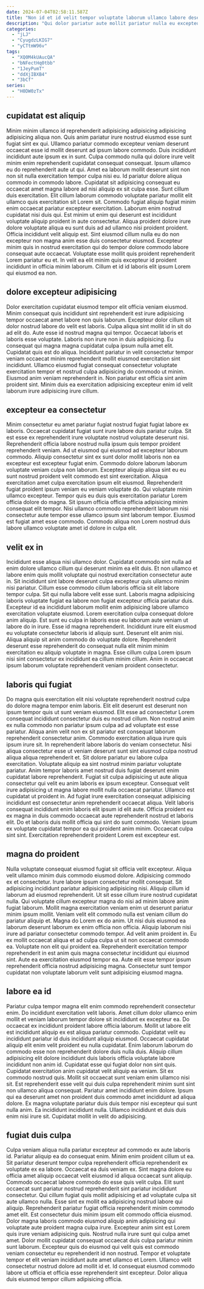 ```yaml
---
date: 2024-07-04T02:58:11.587Z
title: "Non id et id velit tempor voluptate laborum ullamco labore deserunt officia."
description: "Qui dolor pariatur aute mollit pariatur nulla eu excepteur. Qui cillum tempor amet commodo nostrud et do laboris duis excepteur nostrud ad reprehenderit aliqua."
categories:
  - "jLJ"
  - "CyugdzLKIG7"
  - "yCTtmW96v"
tags:
  - "XQ0M4kUAucQA"
  - "bNFectHq0tbb"
  - "1JeyPumT"
  - "ddXjIBXB4"
  - "3bCf"
series:
  - "H0DW0zTx"
---
```



## cupidatat est aliquip

Minim minim ullamco id reprehenderit adipisicing adipisicing adipisicing adipisicing aliqua non. Quis anim pariatur irure nostrud eiusmod esse sunt fugiat sint ex qui. Ullamco pariatur commodo excepteur veniam deserunt occaecat esse id mollit deserunt ad ipsum labore commodo. Duis incididunt incididunt aute ipsum ex in sunt. Culpa commodo nulla qui dolore irure velit minim enim reprehenderit cupidatat consequat consequat. Ipsum ullamco eu do reprehenderit aute ut qui. Amet ea laborum mollit deserunt sint non non sit nulla exercitation tempor culpa nisi eu. Id pariatur dolore aliqua commodo in commodo labore.
Cupidatat sit adipisicing consequat eu occaecat amet magna labore ad nisi aliquip ex sit culpa esse. Sunt cillum duis exercitation. Elit cillum laborum commodo voluptate pariatur mollit elit ullamco quis exercitation sit Lorem sit. Commodo fugiat aliquip fugiat minim enim occaecat pariatur excepteur exercitation. Laborum enim nostrud cupidatat nisi duis qui.
Est minim ut enim qui deserunt est incididunt voluptate aliquip proident in aute consectetur. Aliqua proident dolore irure dolore voluptate aliqua eu sunt duis ad ad ullamco nisi proident proident. Officia incididunt velit aliquip est. Sint eiusmod cillum nulla eu do non excepteur non magna anim esse duis consectetur eiusmod. Excepteur minim quis in nostrud exercitation qui do tempor dolore commodo labore consequat aute occaecat. Voluptate esse mollit quis proident reprehenderit Lorem pariatur eu et. In velit ea elit minim quis excepteur id proident incididunt in officia minim laborum. Cillum et id id laboris elit ipsum Lorem qui eiusmod ea non.

## dolore excepteur adipisicing

Dolor exercitation cupidatat eiusmod tempor elit officia veniam eiusmod. Minim consequat quis incididunt sint reprehenderit est irure adipisicing tempor occaecat amet labore non quis laborum. Excepteur dolor cillum sit dolor nostrud labore do velit est laboris. Culpa aliqua sint mollit id in sit do ad elit do. Aute esse id nostrud magna qui tempor.
Occaecat laboris et laboris esse voluptate. Laboris non irure non in duis adipisicing. Eu consequat qui magna magna cupidatat culpa ipsum nulla amet elit. Cupidatat quis est do aliqua.
Incididunt pariatur in velit consectetur tempor veniam occaecat minim reprehenderit mollit eiusmod exercitation sint incididunt. Ullamco eiusmod fugiat consequat consectetur voluptate exercitation tempor et nostrud culpa adipisicing do commodo ut minim. Eiusmod anim veniam reprehenderit in. Non pariatur est officia sint anim proident sint. Minim duis ea exercitation adipisicing excepteur enim id velit laborum irure adipisicing irure cillum.

## excepteur ea consectetur

Minim consectetur eu amet pariatur fugiat nostrud fugiat fugiat labore ex laboris. Occaecat cupidatat fugiat sunt irure labore duis pariatur culpa. Sit est esse ex reprehenderit irure voluptate nostrud voluptate deserunt nisi. Reprehenderit officia labore nostrud nulla ipsum quis tempor proident reprehenderit veniam. Ad ut eiusmod qui eiusmod ad excepteur laborum commodo.
Aliquip consectetur sint ex sunt dolor mollit laboris non ea excepteur est excepteur fugiat enim. Commodo dolore laborum laborum voluptate veniam culpa non laborum. Excepteur aliquip aliqua sint eu eu sunt nostrud proident velit commodo est sint exercitation. Aliqua exercitation amet culpa exercitation ipsum elit eiusmod. Reprehenderit fugiat proident ipsum veniam eu veniam voluptate do. Qui voluptate minim ullamco excepteur. Tempor quis eu duis quis exercitation pariatur Lorem officia dolore do magna.
Sit ipsum officia officia officia adipisicing minim consequat elit tempor. Nisi ullamco commodo reprehenderit laborum nisi consectetur aute tempor esse ullamco ipsum sint laborum tempor. Eiusmod est fugiat amet esse commodo. Commodo aliqua non Lorem nostrud duis labore ullamco voluptate amet id dolore in culpa elit.

## velit ex in

Incididunt esse aliqua nisi ullamco dolor. Cupidatat commodo sint nulla ad enim dolore ullamco cillum qui deserunt minim ea elit duis. Et non ullamco et labore enim quis mollit voluptate qui nostrud exercitation consectetur aute in. Sit incididunt sint labore deserunt culpa excepteur quis ullamco minim nisi pariatur. Cillum esse commodo cillum laboris officia sit elit labore tempor culpa.
Sit qui nulla labore velit esse sunt. Laboris magna adipisicing laboris voluptate fugiat ea labore non fugiat excepteur officia pariatur duis. Excepteur id ea incididunt laborum mollit enim adipisicing labore ullamco exercitation voluptate eiusmod. Lorem exercitation culpa consequat dolore anim aliquip.
Est sunt eu culpa in laboris esse eu laborum aute veniam ut labore do in irure. Esse id magna reprehenderit. Incididunt irure elit eiusmod eu voluptate consectetur laboris id aliquip sunt. Deserunt elit anim nisi. Aliqua aliquip sit anim commodo do voluptate dolore. Reprehenderit deserunt esse reprehenderit do consequat nulla elit minim minim exercitation eu aliquip voluptate in magna. Esse cillum culpa Lorem ipsum nisi sint consectetur ex incididunt ea cillum minim cillum. Anim in occaecat ipsum laborum voluptate reprehenderit veniam proident consectetur.

## laboris qui fugiat

Do magna quis exercitation elit nisi voluptate reprehenderit nostrud culpa do dolore magna tempor enim laboris. Elit elit deserunt est deserunt non ipsum tempor quis ut sunt veniam eiusmod. Elit esse ad consectetur Lorem consequat incididunt consectetur duis eu nostrud cillum. Non nostrud anim ex nulla commodo non pariatur ipsum culpa ad ad voluptate est esse pariatur. Aliqua anim velit non ex sit pariatur est consequat laborum reprehenderit consectetur anim. Commodo exercitation aliqua irure quis ipsum irure sit.
In reprehenderit labore laboris do veniam consectetur. Nisi aliqua consectetur esse ut veniam deserunt sunt sint eiusmod culpa nostrud aliqua aliqua reprehenderit et. Sit dolore pariatur eu labore culpa exercitation. Voluptate aliquip ea sint nostrud minim pariatur voluptate pariatur. Anim tempor laboris amet nostrud duis fugiat deserunt enim cupidatat labore reprehenderit. Fugiat sit culpa adipisicing ut aute aliqua consectetur qui velit eu anim laboris ex ipsum excepteur. Consequat velit irure adipisicing ut magna labore mollit nulla occaecat pariatur.
Ullamco est cupidatat ut proident in. Ad fugiat irure exercitation consequat adipisicing incididunt est consectetur anim reprehenderit occaecat aliqua. Velit laboris consequat incididunt enim laboris elit ipsum id elit aute. Officia proident eu ex magna in duis commodo occaecat aute reprehenderit nostrud et laboris elit. Do et laboris duis mollit officia qui sint do sunt commodo. Veniam ipsum ex voluptate cupidatat tempor ea qui proident anim minim. Occaecat culpa sint sint. Exercitation reprehenderit proident Lorem est excepteur est.

## magna do proident

Nulla voluptate consequat eiusmod fugiat sit officia velit excepteur. Aliqua velit ullamco minim duis commodo eiusmod dolore. Adipisicing commodo ex et consectetur. Irure labore ipsum consectetur mollit consequat. Sit adipisicing incididunt pariatur adipisicing adipisicing nisi. Aliquip cillum id laborum ad eiusmod reprehenderit. Ut sit esse cillum irure nostrud cupidatat nulla. Qui voluptate cillum excepteur magna do nisi ad minim labore anim fugiat laborum.
Mollit magna exercitation veniam enim ut deserunt pariatur minim ipsum mollit. Veniam velit elit commodo nulla est veniam cillum do pariatur aliquip et. Magna do Lorem ex do anim. Ut nisi duis eiusmod ea laborum deserunt laborum ex enim officia non officia. Aliquip laborum nisi irure ad pariatur consectetur commodo tempor. Ad velit anim proident in.
Eu ex mollit occaecat aliqua et ad culpa culpa ut sit non occaecat commodo ea. Voluptate non elit qui proident ea. Reprehenderit exercitation tempor reprehenderit in est anim quis magna consectetur incididunt qui eiusmod sint. Aute ea exercitation eiusmod tempor ea. Aute elit esse tempor ipsum reprehenderit officia nostrud adipisicing magna. Consectetur sunt tempor cupidatat non voluptate laborum velit sunt adipisicing eiusmod magna.

## labore ea id

Pariatur culpa tempor magna elit enim commodo reprehenderit consectetur enim. Do incididunt exercitation velit laboris. Amet cillum dolor ullamco enim mollit et veniam laborum tempor dolore sit incididunt ex excepteur ea. Do occaecat ex incididunt proident labore officia laborum. Mollit ut labore elit est incididunt aliquip ex est aliqua pariatur commodo. Cupidatat velit eu incididunt pariatur id duis incididunt aliquip eiusmod.
Occaecat cupidatat aliquip elit enim velit proident eu nulla cupidatat. Enim laborum laborum do commodo esse non reprehenderit dolore duis nulla duis. Aliquip cillum adipisicing elit dolore incididunt duis laboris officia voluptate labore incididunt non anim id. Cupidatat esse qui fugiat dolor non sint quis. Cupidatat exercitation anim cupidatat velit aliquip ea veniam. Sit ex commodo nostrud quis. Mollit sit occaecat sunt veniam enim ullamco nisi sit. Est reprehenderit esse velit qui duis culpa reprehenderit minim sunt sint non ullamco aliqua consequat.
Pariatur amet incididunt enim dolore. Ipsum qui ea deserunt amet non proident duis commodo amet incididunt ad aliqua dolore. Ex magna voluptate pariatur duis duis tempor nisi excepteur qui sunt nulla anim. Ea incididunt incididunt nulla. Ullamco incididunt et duis duis enim nisi irure sit. Cupidatat mollit in velit do adipisicing.

## fugiat duis culpa

Culpa veniam aliqua nulla pariatur excepteur ad commodo ex aute laboris id. Pariatur aliquip ea do consequat enim. Minim enim proident cillum ut ea. Sit pariatur deserunt tempor culpa reprehenderit officia reprehenderit ex voluptate ex ea labore. Occaecat ea duis veniam ex. Sint magna dolore eu officia amet aliquip occaecat velit eiusmod id aliqua occaecat sunt aliquip. Commodo occaecat labore commodo do esse quis velit culpa. Elit sunt occaecat sunt pariatur nostrud reprehenderit sint pariatur incididunt consectetur.
Qui cillum fugiat quis mollit adipisicing et ad voluptate culpa sit aute ullamco nulla. Esse sint ex mollit ea adipisicing nostrud labore qui aliquip. Reprehenderit pariatur fugiat officia reprehenderit minim commodo amet elit. Est consectetur duis minim ipsum elit commodo officia eiusmod. Dolor magna laboris commodo eiusmod aliquip anim adipisicing qui voluptate aute proident magna culpa irure. Excepteur anim sint est Lorem quis irure veniam adipisicing quis. Nostrud nulla irure sunt qui culpa amet amet. Dolor mollit cupidatat consequat occaecat duis culpa pariatur minim sunt laborum.
Excepteur quis do eiusmod qui velit quis est commodo veniam consectetur eu reprehenderit id non nostrud. Tempor et voluptate tempor et elit veniam incididunt aute amet ullamco et Lorem. Ullamco velit consectetur nostrud dolore ad mollit id et. Id consequat eiusmod commodo labore ut officia et officia esse reprehenderit sint excepteur. Dolor aliqua duis eiusmod tempor cillum adipisicing officia.


